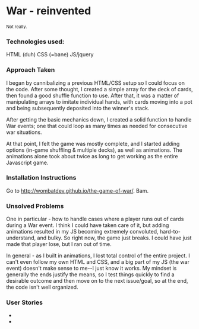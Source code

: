<h1>War - reinvented</h1>

<sub>Not really.</sub>

<h3>Technologies used:</h3>

HTML (duh)
CSS (=bane)
JS/jquery

<h3>Approach Taken</h3>

I began by cannibalizing a previous HTML/CSS setup so I could focus on the code. After some thought, I created a simple array for the deck of cards, then found a good shuffle function to use. After that, it was a matter of manipulating arrays to imitate individual hands, with cards moving into a pot and being subsequently deposited into the winner's stack.

After getting the basic mechanics down, I created a solid function to handle War events; one that could loop as many times as needed for consecutive war situations.

At that point, I felt the game was mostly complete, and I started adding options (in-game shuffling & multiple decks), as well as animations. The animations alone took about twice as long to get working as the entire Javascript game.

<h3>Installation Instructions</h3>

Go to <a href="http://wombatdev.github.io/the-game-of-war/">http://wombatdev.github.io/the-game-of-war/</a>. Bam.

<h3>Unsolved Problems</h3>

One in particular - how to handle cases where a player runs out of cards during a War event. I think I could have taken care of it, but adding animations resulted in my JS becoming extremely convoluted, hard-to-understand, and bulky. So right now, the game just breaks. I could have just made that player lose, but I ran out of time.

In general - as I built in animations, I lost total control of the entire project. I can't even follow my own HTML and CSS, and a big part of my JS (the war event) doesn't make sense to me--I just know it works. My mindset is generally the ends justify the means, so I test things quickly to find a desirable outcome and then move on to the next issue/goal, so at the end, the code isn't well organized.

<h3>User Stories</h3>

 -
 -
